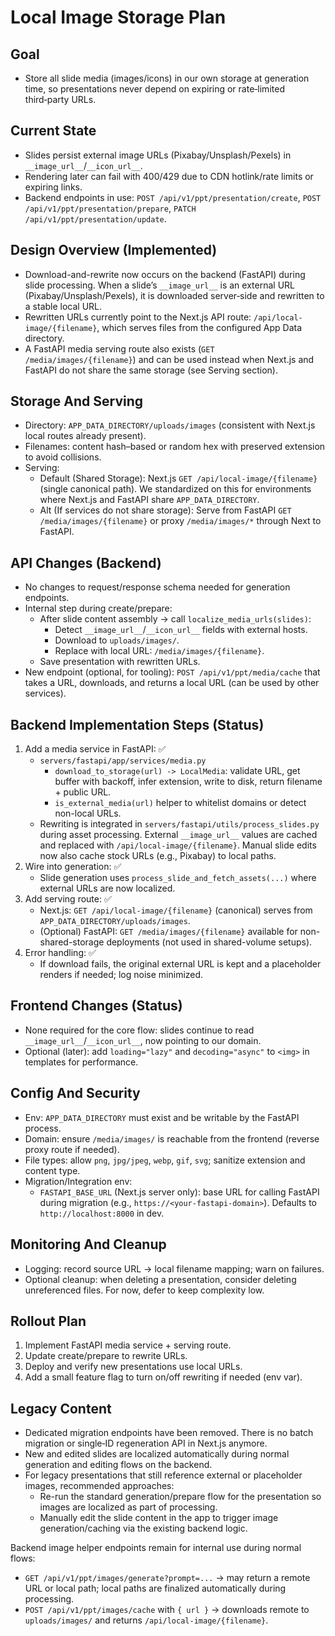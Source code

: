 # Local Image Storage Plan

## Goal

- Store all slide media (images/icons) in our own storage at generation time, so presentations never depend on expiring or rate‑limited third‑party URLs.

## Current State

- Slides persist external image URLs (Pixabay/Unsplash/Pexels) in `__image_url__`/`__icon_url__`.
- Rendering later can fail with 400/429 due to CDN hotlink/rate limits or expiring links.
- Backend endpoints in use: `POST /api/v1/ppt/presentation/create`, `POST /api/v1/ppt/presentation/prepare`, `PATCH /api/v1/ppt/presentation/update`.

## Design Overview (Implemented)

- Download-and-rewrite now occurs on the backend (FastAPI) during slide processing. When a slide’s `__image_url__` is an external URL (Pixabay/Unsplash/Pexels), it is downloaded server‑side and rewritten to a stable local URL.
- Rewritten URLs currently point to the Next.js API route: `/api/local-image/{filename}`, which serves files from the configured App Data directory.
- A FastAPI media serving route also exists (`GET /media/images/{filename}`) and can be used instead when Next.js and FastAPI do not share the same storage (see Serving section).

## Storage And Serving

- Directory: `APP_DATA_DIRECTORY/uploads/images` (consistent with Next.js local routes already present).
- Filenames: content hash–based or random hex with preserved extension to avoid collisions.
- Serving:
  - Default (Shared Storage): Next.js `GET /api/local-image/{filename}` (single canonical path). We standardized on this for environments where Next.js and FastAPI share `APP_DATA_DIRECTORY`.
  - Alt (If services do not share storage): Serve from FastAPI `GET /media/images/{filename}` or proxy `/media/images/*` through Next to FastAPI.

## API Changes (Backend)

- No changes to request/response schema needed for generation endpoints.
- Internal step during create/prepare:
  - After slide content assembly → call `localize_media_urls(slides)`:
    - Detect `__image_url__`/`__icon_url__` fields with external hosts.
    - Download to `uploads/images/`.
    - Replace with local URL: `/media/images/{filename}`.
  - Save presentation with rewritten URLs.
- New endpoint (optional, for tooling): `POST /api/v1/ppt/media/cache` that takes a URL, downloads, and returns a local URL (can be used by other services).

## Backend Implementation Steps (Status)

1. Add a media service in FastAPI: ✅
   - `servers/fastapi/app/services/media.py`
     - `download_to_storage(url) -> LocalMedia`: validate URL, get buffer with backoff, infer extension, write to disk, return filename + public URL.
     - `is_external_media(url)` helper to whitelist domains or detect non-local URLs.
   - Rewriting is integrated in `servers/fastapi/utils/process_slides.py` during asset processing. External `__image_url__` values are cached and replaced with `/api/local-image/{filename}`. Manual slide edits now also cache stock URLs (e.g., Pixabay) to local paths.
2. Wire into generation: ✅
   - Slide generation uses `process_slide_and_fetch_assets(...)` where external URLs are now localized.
3. Add serving route: ✅
   - Next.js: `GET /api/local-image/{filename}` (canonical) serves from `APP_DATA_DIRECTORY/uploads/images`.
   - (Optional) FastAPI: `GET /media/images/{filename}` available for non-shared-storage deployments (not used in shared-volume setups).
4. Error handling: ✅
   - If download fails, the original external URL is kept and a placeholder renders if needed; log noise minimized.

## Frontend Changes (Status)

- None required for the core flow: slides continue to read `__image_url__`/`__icon_url__`, now pointing to our domain.
- Optional (later): add `loading="lazy"` and `decoding="async"` to `<img>` in templates for performance.

## Config And Security

- Env: `APP_DATA_DIRECTORY` must exist and be writable by the FastAPI process.
- Domain: ensure `/media/images/` is reachable from the frontend (reverse proxy route if needed).
- File types: allow `png`, `jpg/jpeg`, `webp`, `gif`, `svg`; sanitize extension and content type.
- Migration/Integration env:
  - `FASTAPI_BASE_URL` (Next.js server only): base URL for calling FastAPI during migration (e.g., `https://<your-fastapi-domain>`). Defaults to `http://localhost:8000` in dev.

## Monitoring And Cleanup

- Logging: record source URL → local filename mapping; warn on failures.
- Optional cleanup: when deleting a presentation, consider deleting unreferenced files. For now, defer to keep complexity low.

## Rollout Plan

1. Implement FastAPI media service + serving route.
2. Update create/prepare to rewrite URLs.
3. Deploy and verify new presentations use local URLs.
4. Add a small feature flag to turn on/off rewriting if needed (env var).

## Legacy Content

- Dedicated migration endpoints have been removed. There is no batch migration or single‑ID regeneration API in Next.js anymore.
- New and edited slides are localized automatically during normal generation and editing flows on the backend.
- For legacy presentations that still reference external or placeholder images, recommended approaches:
  - Re-run the standard generation/prepare flow for the presentation so images are localized as part of processing.
  - Manually edit the slide content in the app to trigger image generation/caching via the existing backend logic.

Backend image helper endpoints remain for internal use during normal flows:
- `GET /api/v1/ppt/images/generate?prompt=...` → may return a remote URL or local path; local paths are finalized automatically during processing.
- `POST /api/v1/ppt/images/cache` with `{ url }` → downloads remote to `uploads/images/` and returns `/api/local-image/{filename}`.
